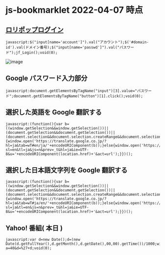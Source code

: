 # js-bookmarklet 2022-04-07 時点

## [ロリポップログイン](https://user.lolipop.jp/)
```
javascript:$("input[name='account']").val("アカウント");$('#domain-id').val(ドメイン番号);$("input[name='passwd']").val("パスワード");jf_Login();void(0);
```

![image](https://user-images.githubusercontent.com/1501327/162091644-d7cd4a44-481b-45a6-83c9-537364657bef.png)


## Google パスワード入力部分
```
javascript:document.getElementsByTagName("input")[3].value="パスワード";document.getElementsByTagName("button")[1].click();void(0);
```

## 選択した英語を Google 翻訳する
```
javascript:(function(){var b=((window.getSelection&&window.getSelection())||(document.getSelection&&document.getSelection())||(document.selection&&document.selection.createRange&&document.selection.createRange().text));if(b!=''){window.open('https://translate.google.co.jp/?hl=ja&tab=wT#en/ja/'+encodeURIComponent(b));}else{window.open('https://translate.google.co.jp/translate?sl=en&tl=ja&js=n&prev=_t&hl=ja&ie=UTF-8&u='+encodeURIComponent(location.href)+'&act=url');}})();
```

## 選択した日本語文字列を Google 翻訳する
```
javascript:(function(){var b=((window.getSelection&&window.getSelection())||(document.getSelection&&document.getSelection())||(document.selection&&document.selection.createRange&&document.selection.createRange().text));if(b!=''){window.open('https://translate.google.co.jp/?hl=ja&tab=wT#ja/en/'+encodeURIComponent(b));}else{window.open('https://translate.google.co.jp/translate?sl=ja&tl=en&js=n&prev=_t&hl=ja&ie=UTF-8&u='+encodeURIComponent(location.href)+'&act=url');}})();
```

## Yahoo! 番組( 本日 )
```
javascript:var d=new Date();d=(new Date(d.getFullYear(),d.getMonth(),d.getDate(),00,00).getTime())/1000;window.location='https://tv.yahoo.co.jp/listings?a=40&d=%27+d;void(0);
```
